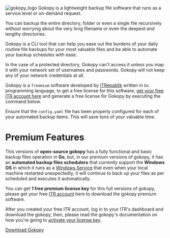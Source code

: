 ![gokopy_logo](https://user-images.githubusercontent.com/58651329/86434467-28465800-bd30-11ea-94de-9c4de5ea94d8.png)
Gokopy is a lightweight backup file software that runs as a service level or on-demand request.

You can backup the entire directory, folder or even a single file recursively
without worrying about the very long filename or even the deepest and lengthy directories.
	
Gokopy is a CLI tool that can help you ease out the burdens of your daily routine file backups for 
your most valuable files and be able to automate your backup schedules with ease.

In the case of a protected directory, Gokopy can't access it unless you map it with your network set of usernames
and passwords. Gokopy will not keep any of your network credentials at all.

Gokopy is a `freemium` software developed by [ITRepablik](https://itrepablik.com/) written in `Go` programming language, to get a free license for this software, [get your free ITR account here](https://itrepablik.com/signup) and generate a free license for Gokopy by executing the command below.

Ensure that the `config.yaml` file has been properly configured for each of your automated backup items.
This will save tons of your valuable time.

# Premium Features
This versions of **open-source gokopy** has a fully functional and basic backup files operation in **Go**, but, in our premium versions of gokopy, it has an **automated backup files schedulers** that currently support the **Windows OS** in which it runs as a [Windows Service](https://itrepablik.com/docs/gokopy/service/) that even when your local machine restarted unexpectedly, it will continue to back up your files as per scheduled and executes it automatically.

You can get **1 free premium license key** for this full versions of gokopy, please get your free [ITR account](https://itrepalik.com/signup) here to download the gokopy premium software.

After you created your free ITR account, log in to your ITR's dashboard and download the gokopy, then, please read the gokopy's documentation on how you're going to [activate your license key](https://itrepablik.com/docs/gokopy/usage/get/).

[Download Gokopy](https://drive.google.com/drive/folders/1A_KBtjyewtRintpxHmpWQWpsD7fpaCc8?usp=sharing)
